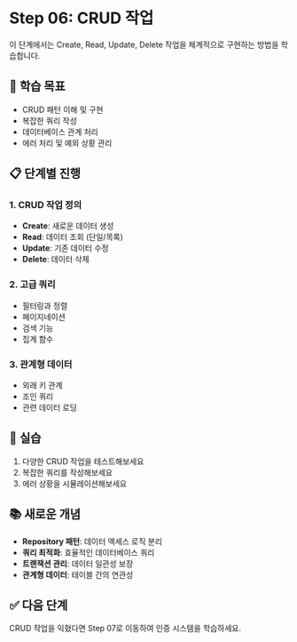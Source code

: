 # Step 06: CRUD 작업

이 단계에서는 Create, Read, Update, Delete 작업을 체계적으로 구현하는 방법을 학습합니다.

## 🎯 학습 목표

- CRUD 패턴 이해 및 구현
- 복잡한 쿼리 작성
- 데이터베이스 관계 처리
- 에러 처리 및 예외 상황 관리

## 📋 단계별 진행

### 1. CRUD 작업 정의

- **Create**: 새로운 데이터 생성
- **Read**: 데이터 조회 (단일/목록)
- **Update**: 기존 데이터 수정
- **Delete**: 데이터 삭제

### 2. 고급 쿼리

- 필터링과 정렬
- 페이지네이션
- 검색 기능
- 집계 함수

### 3. 관계형 데이터

- 외래 키 관계
- 조인 쿼리
- 관련 데이터 로딩

## 🔧 실습

1. 다양한 CRUD 작업을 테스트해보세요
2. 복잡한 쿼리를 작성해보세요
3. 에러 상황을 시뮬레이션해보세요

## 📚 새로운 개념

- **Repository 패턴**: 데이터 액세스 로직 분리
- **쿼리 최적화**: 효율적인 데이터베이스 쿼리
- **트랜잭션 관리**: 데이터 일관성 보장
- **관계형 데이터**: 테이블 간의 연관성

## ✅ 다음 단계

CRUD 작업을 익혔다면 Step 07로 이동하여 인증 시스템을 학습하세요.
